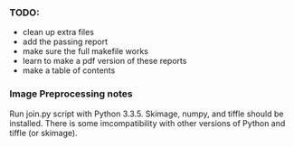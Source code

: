 ### TODO:
- clean up extra files
- add the passing report
- make sure the full makefile works
- learn to make a pdf version of these reports
- make a table of contents


### Image Preprocessing notes
Run join.py script with Python 3.3.5. Skimage, numpy, and tiffle should be installed. There is some imcompatibility with other versions of Python and tiffle (or skimage). 
